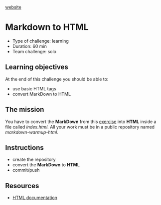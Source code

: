 [website](https://marcoarata.github.io/markdownahtml/)
# Markdown to HTML
* Type of challenge: learning
* Duration: 60 min
* Team challenge: solo

## Learning objectives
At the end of this challenge you should be able to:
* use basic HTML tags
* convert MarkDown to HTML

## The mission
You have to convert the **MarkDown** from this [exercise](https://github.com/luisromeroaraya/marco/blob/master/1.The-Field/3.Markdown) into **HTML** inside a file called *index.html.* All your work must be in a public repository named *markdown-warmup-html.*

## Instructions
* create the repository
* convert the **MarkDown** to **HTML**
* commit/push

## Resources
* [HTML documentation](https://developer.mozilla.org/en-US/docs/Web/HTML)
